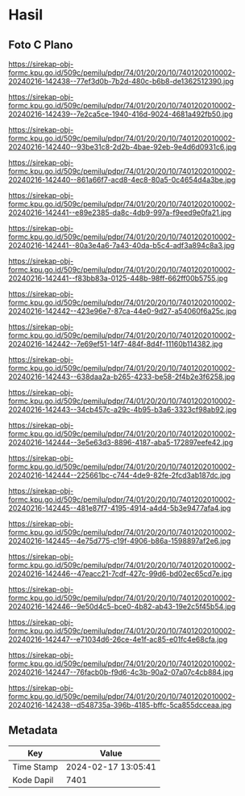 # Hasil

## Foto C Plano

https://sirekap-obj-formc.kpu.go.id/509c/pemilu/pdpr/74/01/20/20/10/7401202010002-20240216-142438--77ef3d0b-7b2d-480c-b6b8-de1362512390.jpg

https://sirekap-obj-formc.kpu.go.id/509c/pemilu/pdpr/74/01/20/20/10/7401202010002-20240216-142439--7e2ca5ce-1940-416d-9024-4681a492fb50.jpg

https://sirekap-obj-formc.kpu.go.id/509c/pemilu/pdpr/74/01/20/20/10/7401202010002-20240216-142440--93be31c8-2d2b-4bae-92eb-9e4d6d0931c6.jpg

https://sirekap-obj-formc.kpu.go.id/509c/pemilu/pdpr/74/01/20/20/10/7401202010002-20240216-142440--861a66f7-acd8-4ec8-80a5-0c4654d4a3be.jpg

https://sirekap-obj-formc.kpu.go.id/509c/pemilu/pdpr/74/01/20/20/10/7401202010002-20240216-142441--e89e2385-da8c-4db9-997a-f9eed9e0fa21.jpg

https://sirekap-obj-formc.kpu.go.id/509c/pemilu/pdpr/74/01/20/20/10/7401202010002-20240216-142441--80a3e4a6-7a43-40da-b5c4-adf3a894c8a3.jpg

https://sirekap-obj-formc.kpu.go.id/509c/pemilu/pdpr/74/01/20/20/10/7401202010002-20240216-142441--f83bb83a-0125-448b-98ff-662ff00b5755.jpg

https://sirekap-obj-formc.kpu.go.id/509c/pemilu/pdpr/74/01/20/20/10/7401202010002-20240216-142442--423e96e7-87ca-44e0-9d27-a54060f6a25c.jpg

https://sirekap-obj-formc.kpu.go.id/509c/pemilu/pdpr/74/01/20/20/10/7401202010002-20240216-142442--7e69ef51-14f7-484f-8d4f-11160b114382.jpg

https://sirekap-obj-formc.kpu.go.id/509c/pemilu/pdpr/74/01/20/20/10/7401202010002-20240216-142443--638daa2a-b265-4233-be58-2f4b2e3f6258.jpg

https://sirekap-obj-formc.kpu.go.id/509c/pemilu/pdpr/74/01/20/20/10/7401202010002-20240216-142443--34cb457c-a29c-4b95-b3a6-3323cf98ab92.jpg

https://sirekap-obj-formc.kpu.go.id/509c/pemilu/pdpr/74/01/20/20/10/7401202010002-20240216-142444--3e5e63d3-8896-4187-aba5-172897eefe42.jpg

https://sirekap-obj-formc.kpu.go.id/509c/pemilu/pdpr/74/01/20/20/10/7401202010002-20240216-142444--225661bc-c744-4de9-82fe-2fcd3ab187dc.jpg

https://sirekap-obj-formc.kpu.go.id/509c/pemilu/pdpr/74/01/20/20/10/7401202010002-20240216-142445--481e87f7-4195-4914-a4d4-5b3e9477afa4.jpg

https://sirekap-obj-formc.kpu.go.id/509c/pemilu/pdpr/74/01/20/20/10/7401202010002-20240216-142445--4e75d775-c19f-4906-b86a-1598897af2e6.jpg

https://sirekap-obj-formc.kpu.go.id/509c/pemilu/pdpr/74/01/20/20/10/7401202010002-20240216-142446--47eacc21-7cdf-427c-99d6-bd02ec65cd7e.jpg

https://sirekap-obj-formc.kpu.go.id/509c/pemilu/pdpr/74/01/20/20/10/7401202010002-20240216-142446--9e50d4c5-bce0-4b82-ab43-19e2c5f45b54.jpg

https://sirekap-obj-formc.kpu.go.id/509c/pemilu/pdpr/74/01/20/20/10/7401202010002-20240216-142447--e71034d6-26ce-4e1f-ac85-e01fc4e68cfa.jpg

https://sirekap-obj-formc.kpu.go.id/509c/pemilu/pdpr/74/01/20/20/10/7401202010002-20240216-142447--76facb0b-f9d6-4c3b-90a2-07a07c4cb884.jpg

https://sirekap-obj-formc.kpu.go.id/509c/pemilu/pdpr/74/01/20/20/10/7401202010002-20240216-142438--d548735a-396b-4185-bffc-5ca855dcceaa.jpg


## Metadata

| Key        | Value               |
| ---------- | ------------------- |
| Time Stamp | 2024-02-17 13:05:41 |
| Kode Dapil | 7401                |



